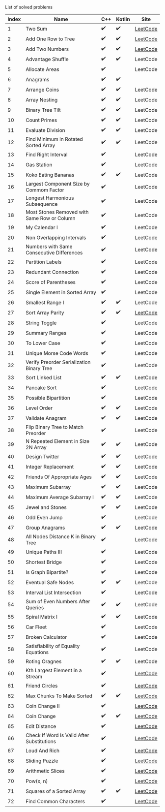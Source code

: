 List of solved problems

| Index | Name                                        | C++                | Kotlin             | Site                                                                                  |
| ----- | ------------------------------------------- | ------------------ | ------------------ | ------------------------------------------------------------------------------------- |
| 1     | Two Sum                                     | :heavy_check_mark: | :heavy_check_mark: | [LeetCode](https://leetcode.com/problems/two-sum/)                                    |
| 2     | Add One Row to Tree                         | :heavy_check_mark: | :heavy_check_mark: | [LeetCode](https://leetcode.com/problems/add-one-row-to-tree/)                        |
| 3     | Add Two Numbers                             | :heavy_check_mark: | :heavy_check_mark: | [LeetCode](https://leetcode.com/problems/add-two-numbers/)                            |
| 4     | Advantage Shuffle                           | :heavy_check_mark: | :heavy_check_mark: | LeetCode                                                                              |
| 5     | Allocate Areas                              | :heavy_check_mark: |                    | LeetCode                                                                              |
| 6     | Anagrams                                    | :heavy_check_mark: | :heavy_check_mark: |                                                                                       |
| 7     | Arrange Coins                               | :heavy_check_mark: | :heavy_check_mark: | LeetCode                                                                              |
| 8     | Array Nesting                               | :heavy_check_mark: | :heavy_check_mark: | LeetCode                                                                              |
| 9     | Binary Tree Tilt                            | :heavy_check_mark: | :heavy_check_mark: | LeetCode                                                                              |
| 10    | Count Primes                                | :heavy_check_mark: | :heavy_check_mark: | LeetCode                                                                              |
| 11    | Evaluate Division                           | :heavy_check_mark: | :heavy_check_mark: | LeetCode                                                                              |
| 12    | Find Minimum in Rotated Sorted Array        | :heavy_check_mark: | :heavy_check_mark: | LeetCode                                                                              |
| 13    | Find Right Interval                         | :heavy_check_mark: |                    | LeetCode                                                                              |
| 14    | Gas Station                                 | :heavy_check_mark: |                    | LeetCode                                                                              |
| 15    | Koko Eating Bananas                         | :heavy_check_mark: | :heavy_check_mark: | LeetCode                                                                              |
| 16    | Largest Component Size by Commom Factor     | :heavy_check_mark: |                    | LeetCode                                                                              |
| 17    | Longest Harmonious Subsequence              | :heavy_check_mark: |                    | LeetCode                                                                              |
| 18    | Most Stones Removed with Same Row or Column | :heavy_check_mark: |                    | LeetCode                                                                              |
| 19    | My Calendar I                               | :heavy_check_mark: |                    | LeetCode                                                                              |
| 20    | Non Overlapping Intervals                   | :heavy_check_mark: |                    | LeetCode                                                                              |
| 21    | Numbers with Same Consecutive Differences   | :heavy_check_mark: |                    | LeetCode                                                                              |
| 22    | Partition Labels                            | :heavy_check_mark: |                    | LeetCode                                                                              |
| 23    | Redundant Connection                        | :heavy_check_mark: |                    | LeetCode                                                                              |
| 24    | Score of Parentheses                        | :heavy_check_mark: |                    | LeetCode                                                                              |
| 25    | Single Element in Sorted Array              | :heavy_check_mark: |                    | LeetCode                                                                              |
| 26    | Smallest Range I                            | :heavy_check_mark: | :heavy_check_mark: | LeetCode                                                                              |
| 27    | Sort Array Parity                           | :heavy_check_mark: | :heavy_check_mark: | [LeetCode](https://leetcode.com/problems/sort-array-by-parity/)                       |
| 28    | String Toggle                               | :heavy_check_mark: |                    | LeetCode                                                                              |
| 29    | Summary Ranges                              | :heavy_check_mark: |                    | LeetCode                                                                              |
| 30    | To Lower Case                               | :heavy_check_mark: |                    | LeetCode                                                                              |
| 31    | Unique Morse Code Words                     | :heavy_check_mark: |                    | LeetCode                                                                              |
| 32    | Verify Preorder Serialization Binary Tree   | :heavy_check_mark: |                    | LeetCode                                                                              |
| 33    | Sort Linked List                            | :heavy_check_mark: | :heavy_check_mark: | LeetCode                                                                              |
| 34    | Pancake Sort                                | :heavy_check_mark: |                    | LeetCode                                                                              |
| 35    | Possible Bipartition                        | :heavy_check_mark: |                    | LeetCode                                                                              |
| 36    | Level Order                                 | :heavy_check_mark: | :heavy_check_mark: | LeetCode                                                                              |
| 37    | Validate Anagram                            | :heavy_check_mark: | :heavy_check_mark: | LeetCode                                                                              |
| 38    | Flip Binary Tree to Match Preorder          | :heavy_check_mark: |                    | LeetCode                                                                              |
| 39    | N Repeated Element in Size 2N Array         | :heavy_check_mark: | :heavy_check_mark: | LeetCode                                                                              |
| 40    | Design Twitter                              | :heavy_check_mark: | :heavy_check_mark: | LeetCode                                                                              |
| 41    | Integer Replacement                         | :heavy_check_mark: | :heavy_check_mark: | LeetCode                                                                              |
| 42    | Friends Of Appropriate Ages                 | :heavy_check_mark: | :heavy_check_mark: | LeetCode                                                                              |
| 43    | Maximum Subarray                            | :heavy_check_mark: | :heavy_check_mark: | LeetCode                                                                              |
| 44    | Maximum Average Subarray I                  | :heavy_check_mark: | :heavy_check_mark: | LeetCode                                                                              |
| 45    | Jewel and Stones                            | :heavy_check_mark: | :heavy_check_mark: | LeetCode                                                                              |
| 46    | Odd Even Jump                               | :heavy_check_mark: |                    | LeetCode                                                                              |
| 47    | Group Anagrams                              | :heavy_check_mark: | :heavy_check_mark: | LeetCode                                                                              |
| 48    | All Nodes Distance K in Binary Tree         | :heavy_check_mark: |                    | LeetCode                                                                              |
| 49    | Unique Paths III                            | :heavy_check_mark: |                    | LeetCode                                                                              |
| 50    | Shortest Bridge                             | :heavy_check_mark: |                    | LeetCode                                                                              |
| 51    | Is Graph Bipartite?                         | :heavy_check_mark: |                    | LeetCode                                                                              |
| 52    | Eventual Safe Nodes                         | :heavy_check_mark: | :heavy_check_mark: | LeetCode                                                                              |
| 53    | Interval List Intersection                  | :heavy_check_mark: |                    | LeetCode                                                                              |
| 54    | Sum of Even Numbers After Queries           | :heavy_check_mark: | :heavy_check_mark: | LeetCode                                                                              |
| 55    | Spiral Matrix I                             | :heavy_check_mark: | :heavy_check_mark: | LeetCode                                                                              |
| 56    | Car Fleet                                   | :heavy_check_mark: |                    | LeetCode                                                                              |
| 57    | Broken Calculator                           | :heavy_check_mark: |                    | LeetCode                                                                              |
| 58    | Satisfiability of Equality Equations        | :heavy_check_mark: |                    | LeetCode                                                                              |
| 59    | Roting Oragnes                              | :heavy_check_mark: | :heavy_check_mark: | LeetCode                                                                              |
| 60    | Kth Largest Element in a Stream             | :heavy_check_mark: |                    | [LeetCode](https://leetcode.com/problems/kth-largest-element-in-a-stream/)            |
| 61    | Friend Circles                              | :heavy_check_mark: |                    | [LeetCode](https://leetcode.com/problems/friend-circles/)                             |
| 62    | Max Chunks To Make Sorted                   | :heavy_check_mark: | :heavy_check_mark: | [LeetCode](https://leetcode.com/problems/max-chunks-to-make-sorted/)                  |
| 63    | Coin Change II                              | :heavy_check_mark: |                    | [LeetCode](https://leetcode.com/problems/coin-change-2/)                              |
| 64    | Coin Change                                 | :heavy_check_mark: | :heavy_check_mark: | [LeetCode](https://leetcode.com/problems/coin-change/)                                |
| 65    | Edit Distance                               | :heavy_check_mark: |                    | [LeetCode](https://leetcode.com/problems/edit-distance/)                              |
| 66    | Check If Word Is Valid After Substitutions  | :heavy_check_mark: |                    | [LeetCode](https://leetcode.com/problems/check-if-word-is-valid-after-substitutions/) |
| 67    | Loud And Rich                               | :heavy_check_mark: |                    | [LeetCode](https://leetcode.com/problems/loud-and-rich/)                              |
| 68    | Sliding Puzzle                              | :heavy_check_mark: |                    | [LeetCode](https://leetcode.com/problems/sliding-puzzle/)                             |
| 69    | Arithmetic Slices                           | :heavy_check_mark: |                    | [LeetCode](https://leetcode.com/problems/arithmetic-slices/)                          |
| 70    | Pow(x, n)                                   | :heavy_check_mark: |                    | [LeetCode](https://leetcode.com/problems/powx-n/)                                     |
| 71    | Squares of a Sorted Array                   | :heavy_check_mark: | :heavy_check_mark: | [LeetCode](https://leetcode.com/problems/squares-of-a-sorted-array/)                  |
| 72    | Find Common Characters                      | :heavy_check_mark: |                    | [LeetCode](https://leetcode.com/problems/find-common-characters/)                     |
